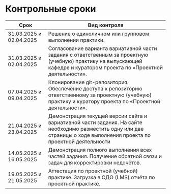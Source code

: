 # Контрольные сроки

| Срок       | Вид контроля |
| ---------- | ------------ |
| 31.03.2025 и 02.04.2025 | Решение о единоличном или групповом выполнении практики. |
| 31.03.2025 и 02.04.2025 | Согласование варианта вариативной части задания с ответственным за проектную (учебную) практику на выпускающей кафедре и куратором проекта по «Проектной деятельности». |
| 07.04.2025 и 09.04.2025 | Клонирование git-репозитория. Обеспечение доступа к репозиторию ответственному за проектную (учебную) практику и куратору проекта по «Проектной деятельности». |
| 21.04.2025 и 23.04.2025 | Демонстрация текущей версии сайта и вариативной части задания. На сайте необходимо разместить одну или две страницы о ходе выполнения проекта по проектной деятельности |
| 14.05.2025 и 16.05.2025 | Демонстрация полного выполнения всех частей задания. Получение обратной связи и задач для корректировки недочётов. |
| 19.05.2025 и 21.05.2025 | Аттестация по проектной (учебной) практике. Загрузка в СДО (LMS) отчёта по проектной практике. |
 
